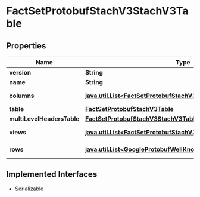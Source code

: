 

# FactSetProtobufStachV3StachV3Table


## Properties

Name | Type | Description | Notes
------------ | ------------- | ------------- | -------------
**version** | **String** |  |  [optional]
**name** | **String** |  |  [optional]
**columns** | [**java.util.List&lt;FactSetProtobufStachV3StachV3TableTypesColumn&gt;**](FactSetProtobufStachV3StachV3TableTypesColumn.md) |  |  [optional] [readonly]
**table** | [**FactSetProtobufStachV3Table**](FactSetProtobufStachV3Table.md) |  |  [optional]
**multiLevelHeadersTable** | [**FactSetProtobufStachV3StachV3Table**](FactSetProtobufStachV3StachV3Table.md) |  |  [optional]
**views** | [**java.util.List&lt;FactSetProtobufStachV3ViewsTypesView&gt;**](FactSetProtobufStachV3ViewsTypesView.md) |  |  [optional] [readonly]
**rows** | [**java.util.List&lt;GoogleProtobufWellKnownTypesStruct&gt;**](GoogleProtobufWellKnownTypesStruct.md) |  |  [optional] [readonly]


## Implemented Interfaces

* Serializable


